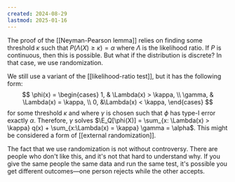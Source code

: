 ```yaml
---
created: 2024-08-29
lastmod: 2025-01-16
---
```


The proof of the [[Neyman-Pearson lemma]] relies on finding some threshold $\kappa$ such that 
$P(\Lambda(X) \geq \kappa) = \alpha$ where $\Lambda$ is the likelihood ratio. If $P$ is continuous, then this is possible. But what if the distribution is discrete? In that case, we use randomization. 

We still use a variant of the [[likelihood-ratio test]], but it has the following form: 
$$
\phi(x) = \begin{cases}
1, & \Lambda(x) > \kappa, \\
\gamma, & \Lambda(x) = \kappa, \\
0, &\Lambda(x) < \kappa,
\end{cases}
$$
for some threshold $\kappa$ and where $\gamma$ is chosen such that $\phi$ has type-I error exactly $\alpha$. Therefore, $\gamma$ solves $\E_Q[\phi(X)] = \sum_{x: \Lambda(x) > \kappa} q(x) + \sum_{x:\Lambda(x) = \kappa} \gamma = \alpha$. This might be considered a form of [[external randomization]]. 

The fact that we use randomization is not without controversy. There are people who don't like this, and it's not that hard to understand why. If you give the same people the same data and run the same test, it's possible you get different outcomes—one person rejects while the other accepts. 